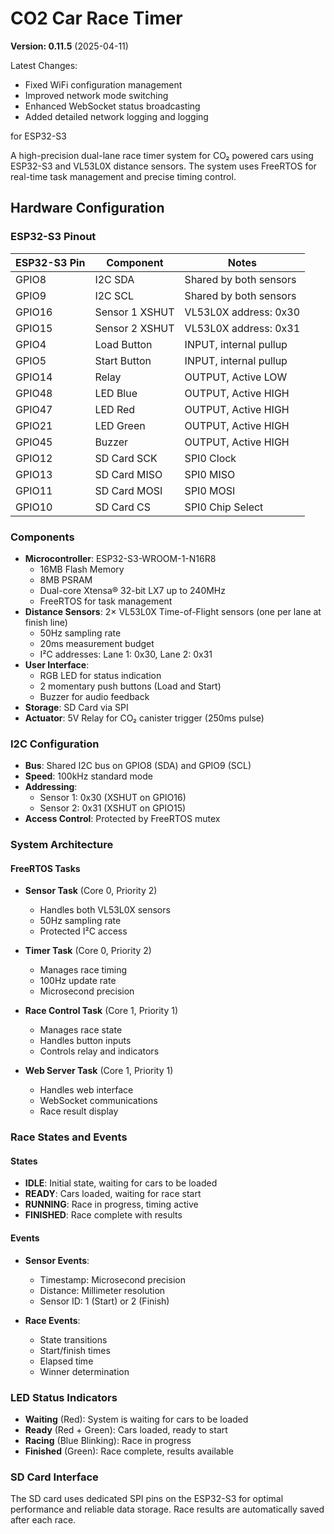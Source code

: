 # CO2 Car Race Timer

**Version: 0.11.5** (2025-04-11)

Latest Changes:
- Fixed WiFi configuration management
- Improved network mode switching
- Enhanced WebSocket status broadcasting
- Added detailed network logging and logging

 for ESP32-S3

A high-precision dual-lane race timer system for CO₂ powered cars using ESP32-S3 and VL53L0X distance sensors. The system uses FreeRTOS for real-time task management and precise timing control.

## Hardware Configuration

### ESP32-S3 Pinout

| ESP32-S3 Pin | Component      | Notes                  |
|-------------|---------------|------------------------|
| GPIO8       | I2C SDA       | Shared by both sensors |
| GPIO9       | I2C SCL       | Shared by both sensors |
| GPIO16      | Sensor 1 XSHUT | VL53L0X address: 0x30 |
| GPIO15      | Sensor 2 XSHUT | VL53L0X address: 0x31 |
| GPIO4       | Load Button    | INPUT, internal pullup |
| GPIO5       | Start Button   | INPUT, internal pullup |
| GPIO14      | Relay          | OUTPUT, Active LOW     |
| GPIO48      | LED Blue       | OUTPUT, Active HIGH    |
| GPIO47      | LED Red        | OUTPUT, Active HIGH    |
| GPIO21      | LED Green      | OUTPUT, Active HIGH    |
| GPIO45      | Buzzer         | OUTPUT, Active HIGH    |
| GPIO12    | SD Card SCK          | SPI0 Clock              |
| GPIO13    | SD Card MISO         | SPI0 MISO               |
| GPIO11    | SD Card MOSI         | SPI0 MOSI               |
| GPIO10    | SD Card CS           | SPI0 Chip Select        |

### Components

- **Microcontroller**: ESP32-S3-WROOM-1-N16R8
  - 16MB Flash Memory
  - 8MB PSRAM
  - Dual-core Xtensa® 32-bit LX7 up to 240MHz
  - FreeRTOS for task management
- **Distance Sensors**: 2× VL53L0X Time-of-Flight sensors (one per lane at finish line)
  - 50Hz sampling rate
  - 20ms measurement budget
  - I²C addresses: Lane 1: 0x30, Lane 2: 0x31
- **User Interface**:
  - RGB LED for status indication
  - 2 momentary push buttons (Load and Start)
  - Buzzer for audio feedback
- **Storage**: SD Card via SPI
- **Actuator**: 5V Relay for CO₂ canister trigger (250ms pulse)

### I2C Configuration

- **Bus**: Shared I2C bus on GPIO8 (SDA) and GPIO9 (SCL)
- **Speed**: 100kHz standard mode
- **Addressing**: 
  - Sensor 1: 0x30 (XSHUT on GPIO16)
  - Sensor 2: 0x31 (XSHUT on GPIO15)
- **Access Control**: Protected by FreeRTOS mutex

### System Architecture

#### FreeRTOS Tasks
- **Sensor Task** (Core 0, Priority 2)
  - Handles both VL53L0X sensors
  - 50Hz sampling rate
  - Protected I²C access

- **Timer Task** (Core 0, Priority 2)
  - Manages race timing
  - 100Hz update rate
  - Microsecond precision

- **Race Control Task** (Core 1, Priority 1)
  - Manages race state
  - Handles button inputs
  - Controls relay and indicators

- **Web Server Task** (Core 1, Priority 1)
  - Handles web interface
  - WebSocket communications
  - Race result display

### Race States and Events

#### States
- **IDLE**: Initial state, waiting for cars to be loaded
- **READY**: Cars loaded, waiting for race start
- **RUNNING**: Race in progress, timing active
- **FINISHED**: Race complete with results

#### Events
- **Sensor Events**:
  - Timestamp: Microsecond precision
  - Distance: Millimeter resolution
  - Sensor ID: 1 (Start) or 2 (Finish)

- **Race Events**:
  - State transitions
  - Start/finish times
  - Elapsed time
  - Winner determination

### LED Status Indicators

- **Waiting** (Red): System is waiting for cars to be loaded
- **Ready** (Red + Green): Cars loaded, ready to start
- **Racing** (Blue Blinking): Race in progress
- **Finished** (Green): Race complete, results available

### SD Card Interface

The SD card uses dedicated SPI pins on the ESP32-S3 for optimal performance and reliable data storage. Race results are automatically saved after each race.
